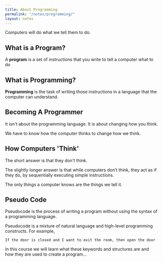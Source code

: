 ```yaml
---
title: About Programming
permalink: "/notes/programming/"
layout: notes
---
```


Computers will do what we tell them to do.


What is a Program?
------------------

A __program__ is a set of instructions that you write to tell a computer what to do


What is Programming?
--------------------

__Programming__ is the task of writing those instructions in a language that the computer can understand.


Becoming A Programmer
---------------------

It isn't about the programming language. It is about changing how you think.

We have to know how the computer thinks to change how we think.


How Computers 'Think'
---------------------

The short answer is that they don't think.

The slightly longer answer is that while computers don’t think, they act as if they do, by sequentially executing simple instructions.

The only things a computer knows are the things we tell it.


Pseudo Code
-----------

Pseudocode is the process of writing a program without using the syntax of a programming language.

Pseudocode is a mixture of natural language and high-level programming constructs. For example,

	If the door is closed and I want to exit the room, then open the door

In this course we will learn what these keywords and structures are and how they are used to create a program...